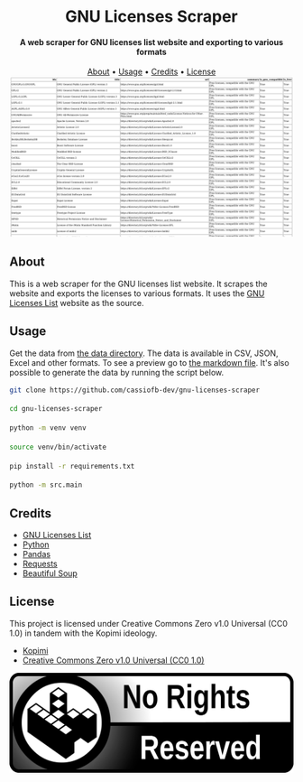 <h1 align="center">
  GNU Licenses Scraper
</h1>

<h4 align="center">A web scraper for GNU licenses list website and exporting to various formats</h4>

<p align="center">
  <a href="#about">About</a> •
  <a href="#usage">Usage</a> •
  <a href="#credits">Credits</a> •
  <a href="#license">License</a>

  <br>

  <img src="screenshot.png" alt="screenshot">
</p>

## About

This is a web scraper for the GNU licenses list website. It scrapes the website and exports the licenses to various formats.
It uses the [GNU Licenses List](https://www.gnu.org/licenses/license-list.html) website as the source.

## Usage

Get the data from [the data directory](data/). The data is available in CSV, JSON, Excel and other formats.
To see a preview go to [the markdown file](data/licenses.md). It's also possible to generate the data by running the script below.

```sh
git clone https://github.com/cassiofb-dev/gnu-licenses-scraper

cd gnu-licenses-scraper

python -m venv venv

source venv/bin/activate

pip install -r requirements.txt

python -m src.main
```

## Credits

- [GNU Licenses List](https://www.gnu.org/licenses/license-list.html)
- [Python](https://www.python.org/)
- [Pandas](https://pandas.pydata.org/)
- [Requests](https://docs.python-requests.org/en/master/)
- [Beautiful Soup](https://www.crummy.com/software/BeautifulSoup/bs4/doc/)

## License

This project is licensed under Creative Commons Zero v1.0 Universal (CC0 1.0) in tandem with the Kopimi ideology.

- [Kopimi](https://kopimi.com)
- [Creative Commons Zero v1.0 Universal (CC0 1.0)](https://spdx.org/licenses/CC0-1.0.html)

![kopimi](kopimi.png)
